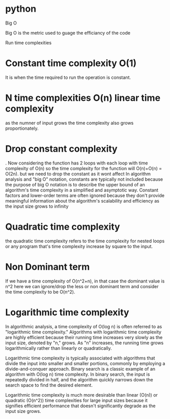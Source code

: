 # python

Big O 


Big O is the metric used to guage the efficiancy of the code



Run time complexities



<h1>Constant time complexity O(1)</h1>
It is when the time required to run the operation is constant.


<h1>N time complexities O(n) linear time complexity</h1>
as the numner of input grows the time complexity also grows proportionately.

<h1>Drop constant complexity</h1>.
Now considering the function has 2 loops with each loop with time complexity of O(n)
so the time complexity for the function will O(n)+O(n) = O(2n).
but we need to drop the constant as it wont affect In algorithm analysis and "big O" notation, 
constants are typically not included because the purpose of big O notation is 
to describe the upper bound of an algorithm's time complexity in a 
simplified and asymptotic way. 
Constant factors and lower-order terms are often ignored because 
they don't provide meaningful information about the algorithm's scalability and efficiency 
as the input size grows to infinity

<h1><b>Quadratic time complexity</b></h1>
the quadratic time complexity refers to the time complexity for nested loops 
or any program that's time complexity increase by square to the input.


<h1>Non Dominant term</h1>
If we have a time complexity of O(n^2+n), in that case the dominant value is n^2 here 
we can ignore/drop the less or non dominant term and consider the time complexity to be
O(n^2).


<h1>Logarithmic time complexity</h1>
In algorithmic analysis, a time complexity of O(log n) is often referred to as "logarithmic time complexity." Algorithms with logarithmic time complexity are highly efficient because their running time increases very slowly as the input size, denoted by "n," grows. As "n" increases, the running time grows logarithmically rather than linearly or quadratically.

Logarithmic time complexity is typically associated with algorithms that divide the input into smaller and smaller portions, commonly by employing a divide-and-conquer approach. Binary search is a classic example of an algorithm with O(log n) time complexity. In binary search, the input is repeatedly divided in half, and the algorithm quickly narrows down the search space to find the desired element.

Logarithmic time complexity is much more desirable than linear (O(n)) or quadratic (O(n^2)) time complexities for large input sizes because it signifies efficient performance that doesn't significantly degrade as the input size grows.
